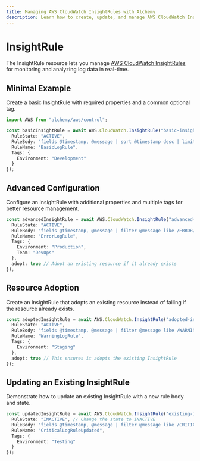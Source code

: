 ```yaml
---
title: Managing AWS CloudWatch InsightRules with Alchemy
description: Learn how to create, update, and manage AWS CloudWatch InsightRules using Alchemy Cloud Control.
---
```


# InsightRule

The InsightRule resource lets you manage [AWS CloudWatch InsightRules](https://docs.aws.amazon.com/cloudwatch/latest/userguide/) for monitoring and analyzing log data in real-time.

## Minimal Example

Create a basic InsightRule with required properties and a common optional tag.

```ts
import AWS from "alchemy/aws/control";

const basicInsightRule = await AWS.CloudWatch.InsightRule("basic-insight-rule", {
  RuleState: "ACTIVE",
  RuleBody: "fields @timestamp, @message | sort @timestamp desc | limit 20",
  RuleName: "BasicLogRule",
  Tags: {
    Environment: "Development"
  }
});
```

## Advanced Configuration

Configure an InsightRule with additional properties and multiple tags for better resource management.

```ts
const advancedInsightRule = await AWS.CloudWatch.InsightRule("advanced-insight-rule", {
  RuleState: "ACTIVE",
  RuleBody: "fields @timestamp, @message | filter @message like /ERROR/ | sort @timestamp desc | limit 50",
  RuleName: "ErrorLogRule",
  Tags: {
    Environment: "Production",
    Team: "DevOps"
  },
  adopt: true // Adopt an existing resource if it already exists
});
```

## Resource Adoption

Create an InsightRule that adopts an existing resource instead of failing if the resource already exists.

```ts
const adoptedInsightRule = await AWS.CloudWatch.InsightRule("adopted-insight-rule", {
  RuleState: "ACTIVE",
  RuleBody: "fields @timestamp, @message | filter @message like /WARNING/ | sort @timestamp desc | limit 30",
  RuleName: "WarningLogRule",
  Tags: {
    Environment: "Staging"
  },
  adopt: true // This ensures it adopts the existing InsightRule
});
```

## Updating an Existing InsightRule

Demonstrate how to update an existing InsightRule with a new rule body and state.

```ts
const updatedInsightRule = await AWS.CloudWatch.InsightRule("existing-insight-rule", {
  RuleState: "INACTIVE", // Change the state to INACTIVE
  RuleBody: "fields @timestamp, @message | filter @message like /CRITICAL/ | sort @timestamp desc | limit 10",
  RuleName: "CriticalLogRuleUpdated",
  Tags: {
    Environment: "Testing"
  }
});
```